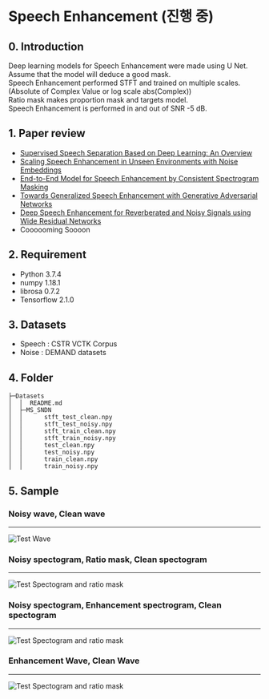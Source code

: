 # Speech Enhancement (진행 중)
## 0. Introduction  
Deep learning models for Speech Enhancement were made using U Net.  
Assume that the model will deduce a good mask.  
Speech Enhancement performed STFT and trained on multiple scales. (Absolute of Complex Value or log scale abs(Complex))  
Ratio mask makes proportion mask and targets model.  
Speech Enhancement is performed in and out of SNR -5 dB. 
## 1. Paper review  
- [Supervised Speech Separation Based on Deep Learning: An Overview](https://github.com/Doyosae/Speech_Enhancement/blob/master/paper/01.md)  
- [Scaling Speech Enhancement in Unseen Environments with Noise Embeddings](https://github.com/Doyosae/Speech_Enhancement/blob/master/paper/02.md)  
- [End-to-End Model for Speech Enhancement by Consistent Spectrogram Masking](https://github.com/Doyosae/Speech_Enhancement/blob/master/paper/03.md)
- [Towards Generalized Speech Enhancement with Generative Adversarial Networks](https://github.com/Doyosae/Speech_Enhancement/blob/master/paper/04.md)
- [Deep Speech Enhancement for Reverberated and Noisy Signals using Wide Residual Networks](https://github.com/Doyosae/Speech_Enhancement/blob/master/paper/05.md)
- Coooooming Soooon   
## 2. Requirement
- Python 3.7.4
- numpy 1.18.1
- librosa 0.7.2
- Tensorflow 2.1.0
## 3. Datasets  
- Speech : CSTR VCTK Corpus
- Noise  : DEMAND datasets
## 4. Folder
```
├─Datasets
│  │  README.md
│  ├─MS_SNDN
│  │      stft_test_clean.npy
│  │      stft_test_noisy.npy
│  │      stft_train_clean.npy
│  │      stft_train_noisy.npy
│  │      test_clean.npy
│  │      test_noisy.npy
│  │      train_clean.npy
│  │      train_noisy.npy
```
## 5. Sample
### Noisy wave, Clean wave
---
![Test Wave](https://github.com/Doyosae/Speech_Enhancement/blob/master/sample/test_wave.png)
  
### Noisy spectogram, Ratio mask, Clean spectogram
---
![Test Spectogram and ratio mask](https://github.com/Doyosae/Speech_Enhancement/blob/master/sample/test_spectogram.png)
  
### Noisy spectogram, Enhancement spectrogram, Clean spectogram
---
![Test Spectogram and ratio mask](https://github.com/Doyosae/Speech_Enhancement/blob/master/sample/enhancement_specogram.png)
  
### Enhancement Wave, Clean Wave
---
![Test Spectogram and ratio mask](https://github.com/Doyosae/Speech_Enhancement/blob/master/sample/istft_save.png)
